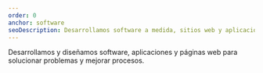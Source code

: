 ```yaml
---
order: 0
anchor: software
seoDescription: Desarrollamos software a medida, sitios web y aplicaciones móviles
---
```

Desarrollamos y diseñamos software, aplicaciones y páginas web para solucionar problemas y mejorar procesos.
